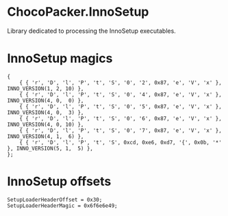 # ChocoPacker.InnoSetup
Library dedicated to processing the InnoSetup executables.

# InnoSetup magics

```
{
	{ { 'r', 'D', 'l', 'P', 't', 'S', '0', '2', 0x87, 'e', 'V', 'x' },    INNO_VERSION(1, 2, 10) },
	{ { 'r', 'D', 'l', 'P', 't', 'S', '0', '4', 0x87, 'e', 'V', 'x' },    INNO_VERSION(4, 0,  0) },
	{ { 'r', 'D', 'l', 'P', 't', 'S', '0', '5', 0x87, 'e', 'V', 'x' },    INNO_VERSION(4, 0,  3) },
	{ { 'r', 'D', 'l', 'P', 't', 'S', '0', '6', 0x87, 'e', 'V', 'x' },    INNO_VERSION(4, 0, 10) },
	{ { 'r', 'D', 'l', 'P', 't', 'S', '0', '7', 0x87, 'e', 'V', 'x' },    INNO_VERSION(4, 1,  6) },
	{ { 'r', 'D', 'l', 'P', 't', 'S', 0xcd, 0xe6, 0xd7, '{', 0x0b, '*' }, INNO_VERSION(5, 1,  5) },
};
```

# InnoSetup offsets

```
SetupLoaderHeaderOffset = 0x30;
SetupLoaderHeaderMagic = 0x6f6e6e49;
```
